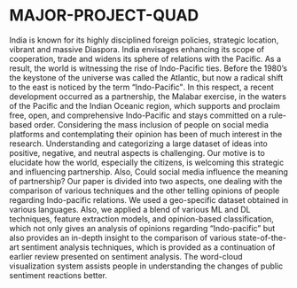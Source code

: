 # MAJOR-PROJECT-QUAD
 India is known for its highly disciplined foreign policies, strategic location, vibrant and massive Diaspora. India envisages enhancing its scope of cooperation, trade and widens its sphere of relations with the Pacific. As a result, the world is witnessing the rise of Indo-Pacific ties. Before the 1980’s the keystone of the universe was called the Atlantic, but now a radical shift to the east is noticed by the term “Indo-Pacific‟. In this respect, a recent development occurred as a partnership, the Malabar exercise, in the waters of the Pacific and the Indian Oceanic region, which supports and proclaim free, open, and comprehensive Indo-Pacific and stays committed on a rule-based order. Considering the mass inclusion of people on social media platforms and contemplating their opinion has been of much interest in the research. Understanding and categorizing a large dataset of ideas into positive, negative, and neutral aspects is challenging. Our motive is to elucidate how the world, especially the citizens, is welcoming this strategic and influencing partnership. Also, Could social media influence the meaning of partnership? Our paper is divided into two aspects, one dealing with the comparison of various techniques and the other telling opinions of people regarding Indo-pacific relations. We used a geo-specific dataset obtained in various languages. Also, we applied a blend of various ML and DL techniques, feature extraction models, and opinion-based classification, which not only gives an analysis of opinions regarding “Indo-pacific” but also provides an in-depth insight to the comparison of various state-of-the-art sentiment analysis techniques, which is provided as a continuation of earlier review presented on sentiment analysis. The word-cloud visualization system assists people in understanding the changes of public sentiment reactions better.

